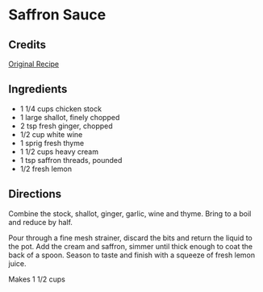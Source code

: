 # Saffron Sauce 

<!-- BEGIN content -->

## Credits

[Original Recipe](https://www.gourmetwarehouse.ca/content/main.cfm?fuseaction=recipes&action=detail&recipeid=174 "https://www.gourmetwarehouse.ca/content/main.cfm?fuseaction=recipes&action=detail&recipeid=174")

## Ingredients

- 1 1/4 cups chicken stock
- 1 large shallot, finely chopped
- 2 tsp fresh ginger, chopped
- 1/2 cup white wine
- 1 sprig fresh thyme
- 1 1/2 cups heavy cream
- 1 tsp saffron threads, pounded
- 1/2 fresh lemon

## Directions

Combine the stock, shallot, ginger, garlic, wine and thyme. Bring to a boil and reduce by half.  
 Pour through a fine mesh strainer, discard the bits and return the liquid to the pot. Add the cream and saffron, simmer until thick enough to coat the back of a spoon. Season to taste and finish with a squeeze of fresh lemon juice.  
 Makes 1 1/2 cups

<!-- END content -->

